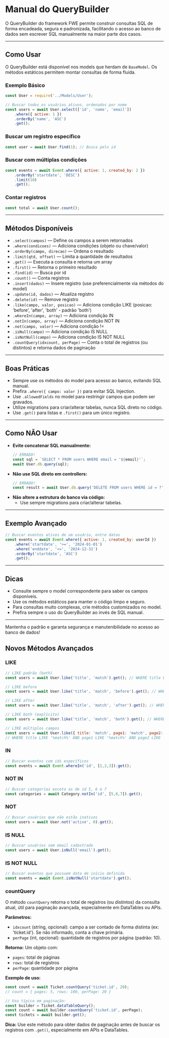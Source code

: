 # Manual do QueryBuilder

O QueryBuilder do framework FWE permite construir consultas SQL de forma encadeada, segura e padronizada, facilitando o acesso ao banco de dados sem escrever SQL manualmente na maior parte dos casos.

---

## Como Usar

O QueryBuilder está disponível nos models que herdam de `BaseModel`. Os métodos estáticos permitem montar consultas de forma fluida.

### Exemplo Básico
```js
const User = require('../Models/User');

// Buscar todos os usuários ativos, ordenados por nome
const users = await User.select(['id', 'name', 'email'])
    .where({ active: 1 })
    .orderBy('name', 'ASC')
    .get();
```

### Buscar um registro específico
```js
const user = await User.find(1); // Busca pelo id
```

### Buscar com múltiplas condições
```js
const events = await Event.where({ active: 1, created_by: 2 })
    .orderBy('startdate', 'DESC')
    .limit(10)
    .get();
```

### Contar registros
```js
const total = await User.count();
```

---

## Métodos Disponíveis

- `.select(campos)` — Define os campos a serem retornados
- `.where(condicoes)` — Adiciona condições (objeto ou chave/valor)
- `.orderBy(campo, direcao)` — Ordena o resultado
- `.limit(qtd, offset)` — Limita a quantidade de resultados
- `.get()` — Executa a consulta e retorna um array
- `.first()` — Retorna o primeiro resultado
- `.find(id)` — Busca por id
- `.count()` — Conta registros
- `.insert(dados)` — Insere registro (use preferencialmente via métodos do model)
- `.update(id, dados)` — Atualiza registro
- `.delete(id)` — Remove registro
- `.like(campo, valor, posicao)` — Adiciona condição LIKE (posicao: 'before', 'after', 'both' - padrão 'both')
- `.whereIn(campo, array)` — Adiciona condição IN
- `.notIn(campo, array)` — Adiciona condição NOT IN
- `.not(campo, valor)` — Adiciona condição !=
- `.isNull(campo)` — Adiciona condição IS NULL
- `.isNotNull(campo)` — Adiciona condição IS NOT NULL
- `.countQuery(idxcount, perPage)` — Conta o total de registros (ou distintos) e retorna dados de paginação

---

## Boas Práticas

- Sempre use os métodos do model para acesso ao banco, evitando SQL manual.
- Prefira `.where({ campo: valor })` para evitar SQL Injection.
- Use `.allowedFields` no model para restringir campos que podem ser gravados.
- Utilize migrations para criar/alterar tabelas, nunca SQL direto no código.
- Use `.get()` para listas e `.first()` para um único registro.

---

## Como NÃO Usar

- **Evite concatenar SQL manualmente:**
  ```js
  // ERRADO!
  const sql = `SELECT * FROM users WHERE email = '${email}'`;
  await User.db.query(sql);
  ```
- **Não use SQL direto em controllers:**
  ```js
  // ERRADO!
  const result = await User.db.query('DELETE FROM users WHERE id = ?', [id]);
  ```
- **Não altere a estrutura do banco via código:**
  - Use sempre migrations para criar/alterar tabelas.

---

## Exemplo Avançado

```js
// Buscar eventos ativos de um usuário, entre datas
const events = await Event.where({ active: 1, created_by: userId })
    .where('startdate', '>=', '2024-01-01')
    .where('enddate', '<=', '2024-12-31')
    .orderBy('startdate', 'ASC')
    .get();
```

---

## Dicas

- Consulte sempre o model correspondente para saber os campos disponíveis.
- Use os métodos estáticos para manter o código limpo e seguro.
- Para consultas muito complexas, crie métodos customizados no model.
- Prefira sempre o uso do QueryBuilder ao invés de SQL manual.

---

Mantenha o padrão e garanta segurança e manutenibilidade no acesso ao banco de dados! 

## Novos Métodos Avançados

### LIKE
```js
// LIKE padrão (both)
const users = await User.like('title', 'match').get(); // WHERE title LIKE '%match%'

// LIKE before
const users = await User.like('title', 'match', 'before').get(); // WHERE title LIKE '%match'

// LIKE after
const users = await User.like('title', 'match', 'after').get(); // WHERE title LIKE 'match%'

// LIKE both (explícito)
const users = await User.like('title', 'match', 'both').get(); // WHERE title LIKE '%match%'

// LIKE múltiplos campos
const users = await User.like({ title: 'match', page1: 'match', page2: 'match' }).get();
// WHERE title LIKE '%match%' AND page1 LIKE '%match%' AND page2 LIKE '%match%'
```

### IN
```js
// Buscar eventos com ids específicos
const events = await Event.whereIn('id', [1,2,3]).get();
```

### NOT IN
```js
// Buscar categorias exceto as de id 5, 6 e 7
const categories = await Category.notIn('id', [5,6,7]).get();
```

### NOT
```js
// Buscar usuários que não estão inativos
const users = await User.not('active', 0).get();
``` 

### IS NULL
```js
// Buscar usuários sem email cadastrado
const users = await User.isNull('email').get();
```

### IS NOT NULL
```js
// Buscar eventos que possuem data de início definida
const events = await Event.isNotNull('startdate').get();
``` 

### countQuery

O método `countQuery` retorna o total de registros (ou distintos) da consulta atual, útil para paginação avançada, especialmente em DataTables ou APIs.

**Parâmetros:**
- `idxcount` (string, opcional): campo a ser contado de forma distinta (ex: 'ticket.id'). Se não informado, conta a chave primária.
- `perPage` (int, opcional): quantidade de registros por página (padrão: 10).

**Retorno:**
Um objeto com:
- `pages`: total de páginas
- `rows`: total de registros
- `perPage`: quantidade por página

**Exemplo de uso:**
```js
const count = await Ticket.countQuery('ticket.id', 20);
// count = { pages: 5, rows: 100, perPage: 20 }

// Uso típico em paginação:
const builder = Ticket.dataTableQuery();
const count = await builder.countQuery('ticket.id', perPage);
const tickets = await builder.get();
```

**Dica:**
Use este método para obter dados de paginação antes de buscar os registros com `.get()`, especialmente em APIs e DataTables. 